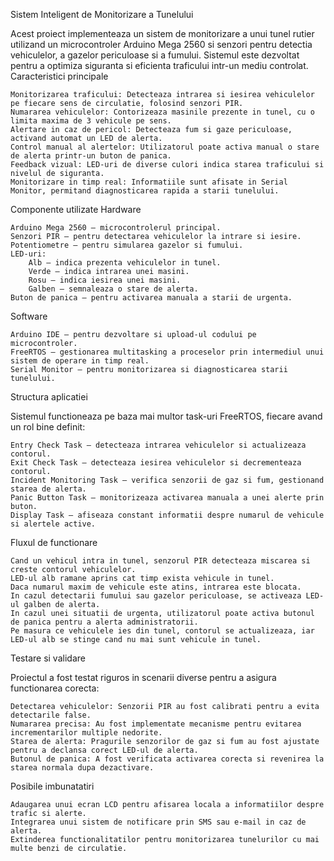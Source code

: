 Sistem Inteligent de Monitorizare a Tunelului

Acest proiect implementeaza un sistem de monitorizare a unui tunel rutier utilizand un microcontroler Arduino Mega 2560 si senzori pentru detectia vehiculelor, a gazelor periculoase si a fumului. Sistemul este dezvoltat pentru a optimiza siguranta si eficienta traficului intr-un mediu controlat.
Caracteristici principale

    Monitorizarea traficului: Detecteaza intrarea si iesirea vehiculelor pe fiecare sens de circulatie, folosind senzori PIR.
    Numararea vehiculelor: Contorizeaza masinile prezente in tunel, cu o limita maxima de 3 vehicule pe sens.
    Alertare in caz de pericol: Detecteaza fum si gaze periculoase, activand automat un LED de alerta.
    Control manual al alertelor: Utilizatorul poate activa manual o stare de alerta printr-un buton de panica.
    Feedback vizual: LED-uri de diverse culori indica starea traficului si nivelul de siguranta.
    Monitorizare in timp real: Informatiile sunt afisate in Serial Monitor, permitand diagnosticarea rapida a starii tunelului.

Componente utilizate
Hardware

    Arduino Mega 2560 – microcontrolerul principal.
    Senzori PIR – pentru detectarea vehiculelor la intrare si iesire.
    Potentiometre – pentru simularea gazelor si fumului.
    LED-uri:
        Alb – indica prezenta vehiculelor in tunel.
        Verde – indica intrarea unei masini.
        Rosu – indica iesirea unei masini.
        Galben – semnaleaza o stare de alerta.
    Buton de panica – pentru activarea manuala a starii de urgenta.

Software

    Arduino IDE – pentru dezvoltare si upload-ul codului pe microcontroler.
    FreeRTOS – gestionarea multitasking a proceselor prin intermediul unui sistem de operare in timp real.
    Serial Monitor – pentru monitorizarea si diagnosticarea starii tunelului.

Structura aplicatiei

Sistemul functioneaza pe baza mai multor task-uri FreeRTOS, fiecare avand un rol bine definit:

    Entry Check Task – detecteaza intrarea vehiculelor si actualizeaza contorul.
    Exit Check Task – detecteaza iesirea vehiculelor si decrementeaza contorul.
    Incident Monitoring Task – verifica senzorii de gaz si fum, gestionand starea de alerta.
    Panic Button Task – monitorizeaza activarea manuala a unei alerte prin buton.
    Display Task – afiseaza constant informatii despre numarul de vehicule si alertele active.

Fluxul de functionare

    Cand un vehicul intra in tunel, senzorul PIR detecteaza miscarea si creste contorul vehiculelor.
    LED-ul alb ramane aprins cat timp exista vehicule in tunel.
    Daca numarul maxim de vehicule este atins, intrarea este blocata.
    In cazul detectarii fumului sau gazelor periculoase, se activeaza LED-ul galben de alerta.
    In cazul unei situatii de urgenta, utilizatorul poate activa butonul de panica pentru a alerta administratorii.
    Pe masura ce vehiculele ies din tunel, contorul se actualizeaza, iar LED-ul alb se stinge cand nu mai sunt vehicule in tunel.

Testare si validare

Proiectul a fost testat riguros in scenarii diverse pentru a asigura functionarea corecta:

    Detectarea vehiculelor: Senzorii PIR au fost calibrati pentru a evita detectarile false.
    Numararea precisa: Au fost implementate mecanisme pentru evitarea incrementarilor multiple nedorite.
    Starea de alerta: Pragurile senzorilor de gaz si fum au fost ajustate pentru a declansa corect LED-ul de alerta.
    Butonul de panica: A fost verificata activarea corecta si revenirea la starea normala dupa dezactivare.

Posibile imbunatatiri

    Adaugarea unui ecran LCD pentru afisarea locala a informatiilor despre trafic si alerte.
    Integrarea unui sistem de notificare prin SMS sau e-mail in caz de alerta.
    Extinderea functionalitatilor pentru monitorizarea tunelurilor cu mai multe benzi de circulatie.
